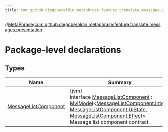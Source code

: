 ```yaml
---
title: com.github.diegoberaldin.metaphrase.feature.translate.messages.presentation
---
```

//[MetaPhrase](../../index.html)/[com.github.diegoberaldin.metaphrase.feature.translate.messages.presentation](index.html)



# Package-level declarations



## Types


| Name | Summary |
|---|---|
| [MessageListComponent](-message-list-component/index.html) | [jvm]<br>interface [MessageListComponent](-message-list-component/index.html) : [MviModel](../com.github.diegoberaldin.metaphrase.core.common.architecture/-mvi-model/index.html)&lt;[MessageListComponent.Intent](-message-list-component/-intent/index.html), [MessageListComponent.UiState](-message-list-component/-ui-state/index.html), [MessageListComponent.Effect](-message-list-component/-effect/index.html)&gt; <br>Message list component contract. |

